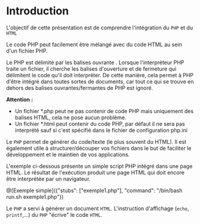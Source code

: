 # Introduction

L'objectif de cette présentation est de comprendre l'intégration du `PHP` et du `HTML` 

Le code PHP peut facilement être mélangé avec du code HTML au sein d'un fichier PHP.

Le PHP est délimité par les balises ouvrante <?php et fermante ?>. Lorsque l'interpréteur PHP traite un fichier, il cherche les balises d'ouverture et de fermeture qui délimitent le code qu'il doit interpréter. De cette manière, cela permet à PHP d'être intégré dans toutes sortes de documents, car tout ce qui se trouve en dehors des balises ouvrantes/fermantes de PHP est ignoré.

**Attention :**
- Un fichier *.php peut ne pas contenir de code PHP mais uniquement des balises HTML, cela ne pose aucun problème.
- Un fichier *.html peut contenir du code PHP, par défaut il ne sera pas interprété sauf si c'est spécifié dans le fichier de configuration php.ini

Le `PHP` permet de générer du code/texte (le plus souvent du HTML). Il est également utile à structurer/découper vos fichiers dans le but de faciliter le développement et le maintien de vos applications.

L'exemple ci-dessous présente un simple script PHP intégré dans une page HTML. Le résultat de l'exécution produit une page HTML qui doit encore être interprétée par un navigateur.

@[Exemple simple]({"stubs": ["exemple1.php"], "command": "/bin/bash run.sh exemple1.php"})

Le `PHP` a servi à générer un document `HTML`. L'instruction d'affichage (`echo`, `printf`,...) du `PHP` "écrive" le code `HTML`.


